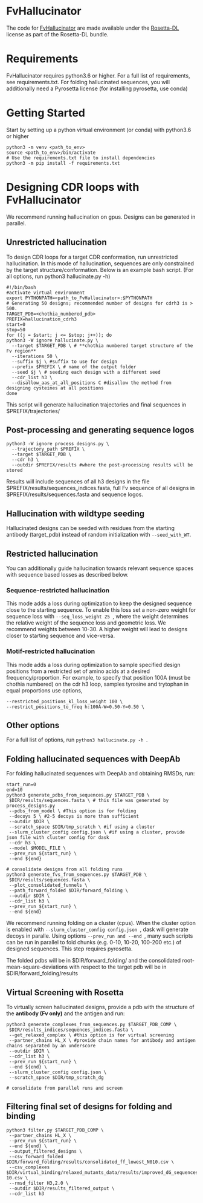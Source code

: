# FvHallucinator
The code for [FvHallucinator](https://www.biorxiv.org/content/10.1101/2022.06.06.494991v3) are made available under the [Rosetta-DL](https://github.com/RosettaCommons/Rosetta-DL) license as part of the Rosetta-DL bundle.

# Requirements
FvHallucinator requires python3.6 or higher. For a full list of requirements, see requirements.txt.
For folding hallucinated sequences, you will additionally need a Pyrosetta license (for installing pyrosetta, use conda)

# Getting Started
Start by setting up a python virtual environment (or conda) with python3.6 or higher
```
python3 -m venv <path_to_env> 
source <path_to_env>/bin/activate
# Use the requirements.txt file to install dependencies
python3 -m pip install -f requirements.txt
```
# Designing CDR loops with FvHallucinator
We recommend running hallucination on gpus. Designs can be generated in parallel.
## Unrestricted hallucination
To design CDR loops for a target CDR conformation, run unrestricted hallucination.
In this mode of hallucination, sequences are only constrained by the target structure/conformation.
Below is an example bash script. (For all options, run python3 hallucinate.py -h)
```
#!/bin/bash
#activate virtual environment
export PYTHONPATH=<path_to_FvHallucinator>:$PYTHONPATH
# Generating 50 designs; recommended number of designs for cdrh3 is > 500.
TARGET_PDB=<chothia_numbered_pdb>
PREFIX=hallucination_cdrh3
start=0
stop=50
for ((j = $start; j <= $stop; j++)); do
python3 -W ignore hallucinate.py \
  --target $TARGET_PDB \ # **chothia numbered target structure of the Fv region**
  --iterations 50 \
  --suffix $j \ #suffix to use for design
  --prefix $PREFIX \ # name of the output folder
  --seed $j \ # seeding each design with a different seed
  --cdr_list h3 \
  --disallow_aas_at_all_positions C #disallow the method from designing cysteines at all positions
done
```
This script will generate hallucination trajectories and final sequences in $PREFIX/trajectories/

## Post-processing and generating sequence logos
```
python3 -W ignore process_designs.py \
  --trajectory_path $PREFIX \
  --target $TARGET_PDB \
  --cdr h3 \
  --outdir $PREFIX/results #where the post-processing results will be stored
```
Results will include sequences of all h3 designs in the file $PREFIX/results/sequences_indices.fasta, full Fv sequence of all designs in $PREFIX/results/sequences.fasta and sequence logos.

## Hallucination with wildtype seeding
Hallucinated designs can be seeded with residues from the starting antibody (target_pdb) instead of random initialization with ``` --seed_with_WT ```.

## Restricted hallucination
You can additionally guide hallucination towards relevant sequence spaces with sequence based losses as described below.

### Sequence-restricted hallucination
This mode adds a loss during optimization to keep the designed sequence close to the starting sequence. To enable this loss set a non-zero weight for sequence loss with ```--seq_loss_weight 25 ```, where the weight determines the relative weight of the sequence loss and geometric loss. We recommend weights between 10-30. A higher weight will lead to designs closer to starting sequence and vice-versa.
### Motif-restricted hallucination
This mode adds a loss during optimization to sample specified design positions from a restricted set of amino acids at a desired frequency/proportion. For example, to specify that position 100A (must be chothia numbered) on the cdr h3 loop, samples tyrosine and trytophan in equal proportions use options, 
```
--restricted_positions_kl_loss_weight 100 \
--restrict_positions_to_freq h:100A-W=0.50-Y=0.50 \
```
## Other options
For a full list of options, run ```python3 hallucinate.py -h ```.

## Folding hallucinated sequences with DeepAb
For folding hallucinated sequences with DeepAb and obtaining RMSDs, run:
```
start_run=0
end=10
python3 generate_pdbs_from_sequences.py $TARGET_PDB \
 $DIR/results/sequences.fasta \ # this file was generated by process_designs.py
 --pdbs_from_model \ #This option is for folding
 --decoys 5 \ #2-5 decoys is more than sufficient
 --outdir $DIR \
 --scratch_space $DIR/tmp_scratch \ #if using a cluster
 --slurm_cluster_config config.json \ #if using a cluster, provide json file with cluster config for dask
 --cdr h3 \
 --model $MODEL_FILE \
 --prev_run ${start_run} \
 --end ${end}

# consolidate designs from all folding runs 
python3 generate_fvs_from_sequences.py $TARGET_PDB \
 $DIR/results/sequences.fasta \
 --plot_consolidated_funnels \
 --path_forward_folded $DIR/forward_folding \
 --outdir $DIR \
 --cdr_list h3 \
 --prev_run ${start_run} \
 --end ${end}
```
We recommend running folding on a cluster (cpus). When the cluster option is enabled with ```--slurm_cluster_config config.json ```, dask will generate decoys in paralle. Using options ```--prev_run and --end ```, many such scripts can be run in parallel to fold chunks (e.g. 0-10, 10-20, 100-200 etc.) of designed sequences.
This step requires pyrosetta.

The folded pdbs will be in  $DIR/forward_folding/ and the consolidated root-mean-square-deviations with respect to the target pdb will be in $DIR/forward_folding/results

## Virtual Screening with Rosetta
To virtually screen hallucinated designs, provide a pdb with the structure of the **antibody (Fv only)** and the antigen and run:
```
python3 generate_complexes_from_sequences.py $TARGET_PDB_COMP \
 $DIR/results_indices/sequences_indices.fasta \
 --get_relaxed_complex \ #this option is for virtual screening
 --partner_chains HL_X \ #provide chain names for antibody and antigen chains separated by an underscore
 --outdir $DIR \
 --cdr_list h3 \
 --prev_run ${start_run} \
 --end ${end} \
 --slurm_cluster_config config.json \
 --scratch_space $DIR/tmp_scratch_dg

# consolidate from parallel runs and screen

```

## Filtering final set of designs for folding and binding

```
python3 filter.py $TARGET_PDB_COMP \
 --partner_chains HL_X \
 --prev_run ${start_run} \
 --end ${end} \
 --output_filtered_designs \
 --csv_forward_folded $DIR/forward_folding/results/consolidated_ff_lowest_N010.csv \
 --csv_complexes $DIR/virtual_binding/relaxed_mutants_data/results/improved_dG_sequences_0-10.csv \
 --rmsd_filter H3,2.0 \
 --outdir $DIR/results_filtered_output \
 --cdr_list h3
```

